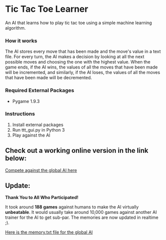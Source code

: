 # Tic Tac Toe Learner
An AI that learns how to play tic tac toe using a simple machine learning algorithm.

### How it works
The AI stores every move that has been made and the move's value in a text file. For every turn, the AI
makes a decision by looking at all the next possible moves and choosing the one with the highest value. 
When the game ends, if the AI wins, the values of all the moves that have been made will be incremented, and
similarly, if the AI loses, the values of all the moves that have been made will be decremented.

### Required External Packages
- Pygame 1.9.3

### Instructions
1. Install external packages
2. Run ttt_gui.py in Python 3
3. Play against the AI

## Check out a working online version in the link below:
[Compete against the global AI here](http://edmondumolu.me:5850/)

## Update:

**Thank You to All Who Participated!**

It took around **188 games** against humans to make the AI virtually **unbeatable**. It would usually take around 10,000 games against another AI trainer for the AI to get sub-par. The memories are now updated in realtime ;).

[Here is the memory.txt file for the global AI](http://www.edmondumolu.me:5851/memory.txt)
